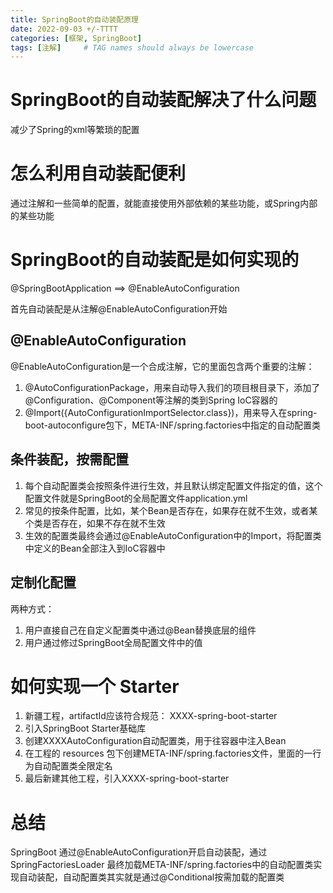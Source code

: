```yaml
---
title: SpringBoot的自动装配原理
date: 2022-09-03 +/-TTTT
categories: [框架, SpringBoot]
tags: [注解]     # TAG names should always be lowercase
---
```


# SpringBoot的自动装配解决了什么问题

减少了Spring的xml等繁琐的配置

# 怎么利用自动装配便利
通过注解和一些简单的配置，就能直接使用外部依赖的某些功能，或Spring内部的某些功能

# SpringBoot的自动装配是如何实现的
@SpringBootApplication ==> @EnableAutoConfiguration

首先自动装配是从注解@EnableAutoConfiguration开始

## @EnableAutoConfiguration
@EnableAutoConfiguration是一个合成注解，它的里面包含两个重要的注解：

1. @AutoConfigurationPackage，用来自动导入我们的项目根目录下，添加了@Configuration、@Component等注解的类到Spring IoC容器的
2. @Import({AutoConfigurationImportSelector.class})，用来导入在spring-boot-autoconfigure包下，META-INF/spring.factories中指定的自动配置类

## 条件装配，按需配置
1. 每个自动配置类会按照条件进行生效，并且默认绑定配置文件指定的值，这个配置文件就是SpringBoot的全局配置文件application.yml
2. 常见的按条件配置，比如，某个Bean是否存在，如果存在就不生效，或者某个类是否存在，如果不存在就不生效
3. 生效的配置类最终会通过@EnableAutoConfiguration中的Import，将配置类中定义的Bean全部注入到IoC容器中

## 定制化配置
两种方式：

1. 用户直接自己在自定义配置类中通过@Bean替换底层的组件
2. 用户通过修过SpringBoot全局配置文件中的值

# 如何实现一个 Starter
1. 新疆工程，artifactId应该符合规范： XXXX-spring-boot-starter
2. 引入SpringBoot Starter基础库
3. 创建XXXXAutoConfiguration自动配置类，用于往容器中注入Bean
4. 在工程的 resources 包下创建META-INF/spring.factories文件，里面的一行为自动配置类全限定名
5. 最后新建其他工程，引入XXXX-spring-boot-starter

# 总结
SpringBoot 通过@EnableAutoConfiguration开启自动装配，通过 SpringFactoriesLoader 最终加载META-INF/spring.factories中的自动配置类实现自动装配，自动配置类其实就是通过@Conditional按需加载的配置类